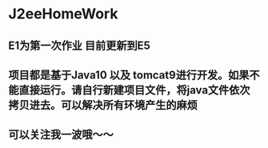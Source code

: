 # J2eeHomeWork  
## E1为第一次作业	目前更新到E5
## 项目都是基于Java10 以及 tomcat9进行开发。如果不能直接运行。请自行新建项目文件，将java文件依次拷贝进去。可以解决所有环境产生的麻烦
## 可以关注我一波哦～～